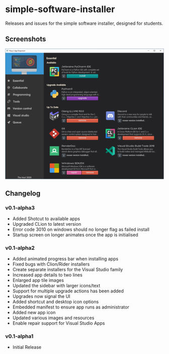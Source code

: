 # simple-software-installer
Releases and issues for the simple software installer, designed for students. 

## Screenshots
![Screenshot](/screenshot.png)

## Changelog
### v0.1-alpha3
- Added Shotcut to available apps
- Upgraded CLion to latest version
- Error code 3010 on windows should no longer flag as failed install
- Startup screen on longer animates once the app is initialised

### v0.1-alpha2
- Added animated progress bar when installing apps
- Fixed bugs with Clion/Rider installers
- Create separate installers for the Visual Studio family
- Increased app details to two lines
- Enlarged app tile images
- Updated the sidebar with larger icons/text
- Support for multiple upgrade actions has been added
- Upgrades now signal the UI
- Added shortcut and desktop icon options
- Embedded manifest to ensure app runs as administrator
- Added new app icon
- Updated various images and resources
- Enable repair support for Visual Studio Apps

### v0.1-alpha1
- Initial Release
